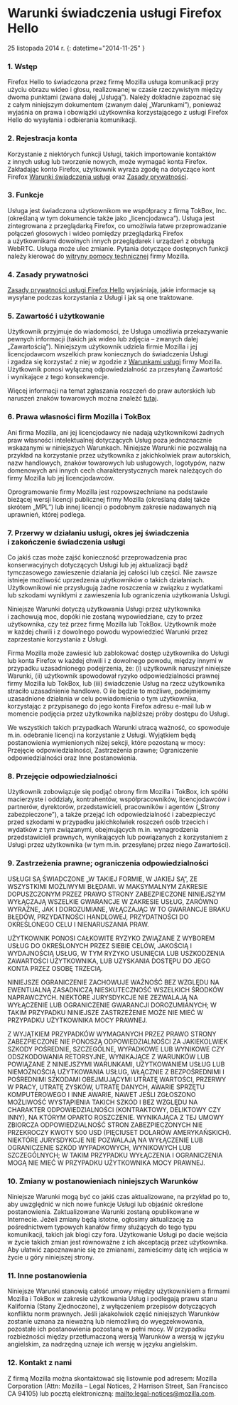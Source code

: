 # Warunki świadczenia usługi Firefox Hello

25 listopada 2014 r.
{: datetime="2014-11-25" }

### 1. Wstęp 

Firefox Hello to świadczona przez firmę Mozilla usługa komunikacji przy użyciu obrazu wideo i głosu, realizowanej w czasie rzeczywistym między dwoma punktami (zwana dalej „Usługą”).  Należy dokładnie zapoznać się z całym niniejszym dokumentem (zwanym dalej „Warunkami”), ponieważ wyjaśnia on prawa i obowiązki użytkownika korzystającego z usługi Firefox Hello do wysyłania i odbierania komunikacji.

### 2. Rejestracja konta

Korzystanie z niektórych funkcji Usługi, takich importowanie kontaktów z innych usług lub tworzenie nowych, może wymagać konta Firefox.  Zakładając konto Firefox, użytkownik wyraża zgodę na dotyczące kont Firefox [Warunki świadczenia usługi](https://www.mozilla.org/about/legal/terms/services/) oraz [Zasady prywatności](https://www.mozilla.org/privacy/firefox-cloud/).

### 3. Funkcje

Usługa jest świadczona użytkownikom we współpracy z firmą TokBox, Inc. (określaną w tym dokumencie także jako „licencjodawca”).  Usługa jest zintegrowana z przeglądarką Firefox, co umożliwia łatwe przeprowadzanie połączeń głosowych i wideo pomiędzy przeglądarką Firefox a użytkownikami dowolnych innych przeglądarek i urządzeń z obsługą WebRTC.  Usługa może ulec zmianie.  Pytania dotyczące dostępnych funkcji należy kierować do [witryny pomocy technicznej](https://support.mozilla.org/products/firefox) firmy Mozilla. 

### 4. Zasady prywatności

[Zasady prywatności usługi Firefox Hello](https://www.mozilla.org/privacy/) wyjaśniają, jakie informacje są wysyłane podczas korzystania z Usługi i jak są one traktowane.

### 5. Zawartość i użytkowanie 

Użytkownik przyjmuje do wiadomości, że Usługa umożliwia przekazywanie pewnych informacji (takich jak wideo lub zdjęcia – zwanych dalej „Zawartością”).  Niniejszym użytkownik udziela firmie Mozilla i jej licencjodawcom wszelkich praw koniecznych do świadczenia Usługi i zgadza się korzystać z niej w zgodzie z [Warunkami usługi](https://www.mozilla.org/about/legal/acceptable-use) firmy Mozilla. Użytkownik ponosi wyłączną odpowiedzialność za przesyłaną Zawartość i wynikające z tego konsekwencje. 

Więcej informacji na temat zgłaszania roszczeń do praw autorskich lub naruszeń znaków towarowych można znaleźć [tutaj](https://www.mozilla.org/about/legal/report-abuse/).

### 6. Prawa własności firm Mozilla i TokBox

Ani firma Mozilla, ani jej licencjodawcy nie nadają użytkownikowi żadnych praw własności intelektualnej dotyczących Usług poza jednoznacznie wskazanymi w niniejszych Warunkach.  Niniejsze Warunki nie pozwalają na przykład na korzystanie przez użytkownika z jakichkolwiek praw autorskich, nazw handlowych, znaków towarowych lub usługowych, logotypów, nazw domenowych ani innych cech charakterystycznych marek należących do firmy Mozilla lub jej licencjodawców.  

Oprogramowanie firmy Mozilla jest rozpowszechniane na podstawie bieżącej wersji licencji publicznej firmy Mozilla (określaną dalej także skrótem „MPL”) lub innej licencji o podobnym zakresie nadawanych nią uprawnień, której podlega.

### 7. Przerwy w działaniu usługi, okres jej świadczenia i zakończenie świadczenia usługi

Co jakiś czas może zajść konieczność przeprowadzenia prac konserwacyjnych dotyczących Usługi lub jej aktualizacji bądź tymczasowego zawieszenie działania jej całości lub części. Nie zawsze istnieje możliwość uprzedzenia użytkowników o takich działaniach. Użytkownikowi nie przysługują żadne roszczenia w związku z wydatkami lub szkodami wynikłymi z zawieszenia lub ograniczenia użytkowania Usługi.

Niniejsze Warunki dotyczą użytkowania Usługi przez użytkownika i zachowują moc, dopóki nie zostaną wypowiedziane, czy to przez użytkownika, czy też przez firmę Mozilla lub TokBox. Użytkownik może w każdej chwili i z dowolnego powodu wypowiedzieć Warunki przez zaprzestanie korzystania z Usługi.

Firma Mozilla może zawiesić lub zablokować dostęp użytkownika do Usługi lub konta Firefox w każdej chwili i z dowolnego powodu, między innymi w przypadku uzasadnionego podejrzenia, że: (i) użytkownik naruszył niniejsze Warunki, (ii) użytkownik spowodował ryzyko odpowiedzialności prawnej firmy Mozilla lub TokBox, lub (iii) świadczenie Usług na rzecz użytkownika straciło uzasadnienie handlowe. O ile będzie to możliwe, podejmiemy uzasadnione działania w celu powiadomienia o tym użytkownika, korzystając z przypisanego do jego konta Firefox adresu e-mail lub w momencie podjęcia przez użytkownika najbliższej próby dostępu do Usługi.

We wszystkich takich przypadkach Warunki utracą ważność, co spowoduje m.in. odebranie licencji na korzystanie z Usługi. Wyjątkiem będą postanowienia wymienionych niżej sekcji, które pozostaną w mocy: Przejęcie odpowiedzialności, Zastrzeżenia prawne; Ograniczenie odpowiedzialności oraz Inne postanowienia.

### 8. Przejęcie odpowiedzialności

Użytkownik zobowiązuje się podjąć obrony firm Mozilla i TokBox, ich spółki macierzyste i oddziały, kontrahentów, współpracowników, licencjodawców i partnerów, dyrektorów, przedstawicieli, pracowników i agentów („Strony zabezpieczone”), a także przejąć ich odpowiedzialność i zabezpieczyć przed szkodami w przypadku jakichkolwiek roszczeń osób trzecich i wydatków z tym związanymi, obejmujących m.in. wynagrodzenia przedstawicieli prawnych, wynikających lub powiązanych z korzystaniem z Usługi przez użytkownika (w tym m.in. przesyłanej przez niego Zawartości).

### 9. Zastrzeżenia prawne; ograniczenia odpowiedzialności

USŁUGI SĄ ŚWIADCZONE „W TAKIEJ FORMIE, W JAKIEJ SĄ”, ZE WSZYSTKIMI MOŻLIWYMI BŁĘDAMI. W MAKSYMALNYM ZAKRESIE DOPUSZCZONYM PRZEZ PRAWO STRONY ZABEZPIECZONE NINIEJSZYM WYŁĄCZAJĄ WSZELKIE GWARANCJE W ZAKRESIE USŁUG, ZARÓWNO WYRAŹNE, JAK I DOROZUMIANE, WŁĄCZAJĄC W TO GWARANCJE BRAKU BŁĘDÓW, PRZYDATNOŚCI HANDLOWEJ, PRZYDATNOŚCI DO OKREŚLONEGO CELU I NIENARUSZANIA PRAW.

UŻYTKOWNIK PONOSI CAŁKOWITE RYZYKO ZWIĄZANE Z WYBOREM USŁUG DO OKREŚLONYCH PRZEZ SIEBIE CELÓW, JAKOŚCIĄ I WYDAJNOŚCIĄ USŁUG, W TYM RYZYKO USUNIĘCIA LUB USZKODZENIA ZAWARTOŚCI UŻYTKOWNIKA, LUB UZYSKANIA DOSTĘPU DO JEGO KONTA PRZEZ OSOBĘ TRZECIĄ.

NINIEJSZE OGRANICZENIE ZACHOWUJE WAŻNOŚĆ BEZ WZGLĘDU NA EWENTUALNĄ ZASADNICZĄ NIESKUTECZNOŚĆ WSZELKICH ŚRODKÓW NAPRAWCZYCH. NIEKTÓRE JURYSDYKCJE NIE ZEZWALAJĄ NA WYŁĄCZENIE LUB OGRANICZENIE GWARANCJI DOROZUMIANYCH; W TAKIM PRZYPADKU NINIEJSZE ZASTRZEŻENIE MOŻE NIE MIEĆ W PRZYPADKU UŻYTKOWNIKA MOCY PRAWNEJ.

Z WYJĄTKIEM PRZYPADKÓW WYMAGANYCH PRZEZ PRAWO STRONY ZABEZPIECZONE NIE PONOSZĄ ODPOWIEDZIALNOŚCI ZA JAKIEKOLWIEK SZKODY POŚREDNIE, SZCZEGÓLNE, WYPADKOWE LUB WYNIKOWE CZY ODSZKODOWANIA RETORSYJNE, WYNIKAJĄCE Z WARUNKÓW LUB POWIĄZANE Z NINIEJSZYMI WARUNKAMI, UŻYTKOWANIEM USŁUG LUB NIEMOŻNOŚCIĄ UŻYTKOWANIA USŁUG, WŁĄCZNIE Z BEZPOŚREDNIMI I POŚREDNIMI SZKODAMI OBEJMUJĄCYMI UTRATĘ WARTOŚCI, PRZERWY W PRACY, UTRATĘ ZYSKÓW, UTRATĘ DANYCH, AWARIE SPRZĘTU KOMPUTEROWEGO I INNE AWARIE, NAWET JEŚLI ZGŁOSZONO MOŻLIWOŚĆ WYSTĄPIENIA TAKICH SZKÓD I BEZ WZGLĘDU NA CHARAKTER ODPOWIEDZIALNOŚCI (KONTRAKTOWY, DELIKTOWY CZY INNY), NA KTÓRYM OPARTO ROSZCZENIE. WYNIKAJĄCA Z TEJ UMOWY ZBIORCZA ODPOWIEDZIALNOŚĆ STRON ZABEZPIECZONYCH NIE PRZEKROCZY KWOTY 500 USD (PIĘCIUSET DOLARÓW AMERYKAŃSKICH). NIEKTÓRE JURYSDYKCJE NIE POZWALAJĄ NA WYŁĄCZENIE LUB OGRANICZENIE SZKÓD WYPADKOWYCH, WYNIKOWYCH LUB SZCZEGÓLNYCH; W TAKIM PRZYPADKU WYŁĄCZENIA I OGRANICZENIA MOGĄ NIE MIEĆ W PRZYPADKU UŻYTKOWNIKA MOCY PRAWNEJ.

### 10. Zmiany w postanowieniach niniejszych Warunków

Niniejsze Warunki mogą być co jakiś czas aktualizowane, na przykład po to, aby uwzględnić w nich nowe funkcje Usługi lub objaśnić określone postanowienia. Zaktualizowane Warunki zostaną opublikowane w Internecie. Jeżeli zmiany będą istotne, ogłosimy aktualizację za pośrednictwem typowych kanałów firmy służących do tego typu komunikacji, takich jak blogi czy fora. Użytkowanie Usługi po dacie wejścia w życie takich zmian jest równoważne z ich akceptacją przez użytkownika. Aby ułatwić zapoznawanie się ze zmianami, zamieścimy datę ich wejścia w życie u góry niniejszej strony.

### 11. Inne postanowienia

Niniejsze Warunki stanowią całość umowy między użytkownikiem a firmami Mozilla i TokBox w zakresie użytkowania Usług i podlegają prawu stanu Kalifornia (Stany Zjednoczone), z wyłączeniem przepisów dotyczących konfliktu norm prawnych. Jeśli jakakolwiek część niniejszych Warunków zostanie uznana za nieważną lub niemożliwą do wyegzekwowania, pozostałe ich postanowienia pozostaną w pełni mocy. W przypadku rozbieżności między przetłumaczoną wersją Warunków a wersją w języku angielskim, za nadrzędną uznaje ich wersję w języku angielskim.

### 12. Kontakt z nami

Z firmą Mozilla można skontaktować się listownie pod adresem: Mozilla Corporation (Attn: Mozilla – Legal Notices, 2 Harrison Street, San Francisco CA 94105) lub pocztą elektroniczną: <mailto:legal-notices@mozilla.com>.
